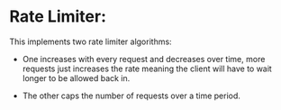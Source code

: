 Rate Limiter:
=============

This implements two rate limiter algorithms:

- One increases with every request and decreases over time, more requests just increases
the rate meaning the client will have to wait longer to be allowed back in.

- The other caps the number of requests over a time period.




